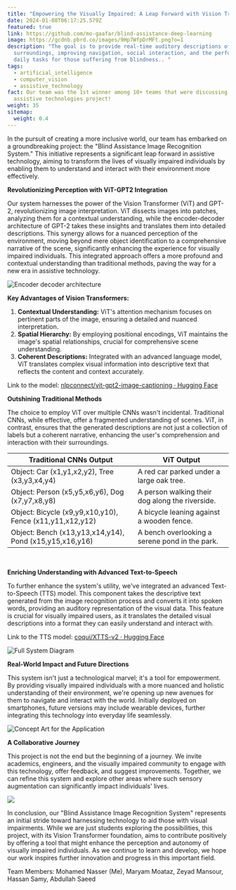 ```yaml
---
title: "Empowering the Visually Impaired: A Leap Forward with Vision Transformers"
date: 2024-01-08T06:17:25.579Z
featured: true
link: https://github.com/mo-gaafar/blind-assistance-deep-learning
image: https://gcdnb.pbrd.co/images/9Hp7WfpDrMFt.png?o=1
description: "The goal is to provide real-time auditory descriptions of
  surroundings, improving navigation, social interaction, and the performance of
  daily tasks for those suffering from blindness.. "
tags:
  - artificial_intelligence
  - computer_vision
  - assistive_technology
fact: Our team was the 1st winner among 10+ teams that were discussing their
  assistive technologies project!
weight: 35
sitemap:
  weight: 0.4
---
```

In the pursuit of creating a more inclusive world, our team has embarked on a groundbreaking project: the "Blind Assistance Image Recognition System." This initiative represents a significant leap forward in assistive technology, aiming to transform the lives of visually impaired individuals by enabling them to understand and interact with their environment more effectively.

**Revolutionizing Perception with ViT-GPT2 Integration**

Our system harnesses the power of the Vision Transformer (ViT) and GPT-2, revolutionizing image interpretation. ViT dissects images into patches, analyzing them for a contextual understanding, while the encoder-decoder architecture of GPT-2 takes these insights and translates them into detailed descriptions. This synergy allows for a nuanced perception of the environment, moving beyond mere object identification to a comprehensive narrative of the scene, significantly enhancing the experience for visually impaired individuals. This integrated approach offers a more profound and contextual understanding than traditional methods, paving the way for a new era in assistive technology.

![Encoder decoder architecture](https://ankur3107.github.io/assets/images/vision-encoder-decoder.png)

**Key Advantages of Vision Transformers:**

1. **Contextual Understanding:** ViT's attention mechanism focuses on pertinent parts of the image, ensuring a detailed and nuanced interpretation.
2. **Spatial Hierarchy:** By employing positional encodings, ViT maintains the image's spatial relationships, crucial for comprehensive scene understanding.
3. **Coherent Descriptions:** Integrated with an advanced language model, ViT translates complex visual information into descriptive text that reflects the content and context accurately.

L﻿ink to the model: [nlpconnect/vit-gpt2-image-captioning · Hugging Face](https://huggingface.co/nlpconnect/vit-gpt2-image-captioning)

**Outshining Traditional Methods**

The choice to employ ViT over multiple CNNs wasn't incidental. Traditional CNNs, while effective, offer a fragmented understanding of scenes. ViT, in contrast, ensures that the generated descriptions are not just a collection of labels but a coherent narrative, enhancing the user's comprehension and interaction with their surroundings.

| **Traditional CNNs Output**                              | **ViT Output**                                  |
| -------------------------------------------------------- | ----------------------------------------------- |
| Object: Car (x1,y1,x2,y2), Tree (x3,y3,x4,y4)            | A red car parked under a large oak tree.        |
| Object: Person (x5,y5,x6,y6), Dog (x7,y7,x8,y8)          | A person walking their dog along the riverside. |
| Object: Bicycle (x9,y9,x10,y10), Fence (x11,y11,x12,y12) | A bicycle leaning against a wooden fence.       |
| Object: Bench (x13,y13,x14,y14), Pond (x15,y15,x16,y16)  | A bench overlooking a serene pond in the park.  |

 ﻿
 ﻿
 ﻿

**Enriching Understanding with Advanced Text-to-Speech**

To further enhance the system's utility, we've integrated an advanced Text-to-Speech (TTS) model. This component takes the descriptive text generated from the image recognition process and converts it into spoken words, providing an auditory representation of the visual data. This feature is crucial for visually impaired users, as it translates the detailed visual descriptions into a format they can easily understand and interact with.

L﻿ink to the TTS model: [coqui/XTTS-v2 · Hugging Face](https://huggingface.co/coqui/XTTS-v2)

![Full System Diagram](https://gcdnb.pbrd.co/images/Jz3Q3WzXawCx.png?o=1 "Full System Diagram")

**Real-World Impact and Future Directions**

This system isn't just a technological marvel; it's a tool for empowerment. By providing visually impaired individuals with a more nuanced and holistic understanding of their environment, we're opening up new avenues for them to navigate and interact with the world. Initially deployed on smartphones, future versions may include wearable devices, further integrating this technology into everyday life seamlessly.

![Concept Art for the Application](https://gcdnb.pbrd.co/images/0tZkrqG7l4dP.png?o=1 "Concept Art (GenAI image using DALLE)")

**A Collaborative Journey**

This project is not the end but the beginning of a journey. We invite academics, engineers, and the visually impaired community to engage with this technology, offer feedback, and suggest improvements. Together, we can refine this system and explore other areas where such sensory augmentation can significantly impact individuals' lives.

![](https://img001.prntscr.com/file/img001/Urcmh-iURQ2l6-DqAM6kfg.png)

In conclusion, our "Blind Assistance Image Recognition System" represents an initial stride toward harnessing technology to aid those with visual impairments. While we are just students exploring the possibilities, this project, with its Vision Transformer foundation, aims to contribute positively by offering a tool that might enhance the perception and autonomy of visually impaired individuals. As we continue to learn and develop, we hope our work inspires further innovation and progress in this important field.

T﻿eam Members: Mohamed Nasser (Me), Maryam Moataz, Zeyad Mansour, Hassan Samy, Abdullah Saeed